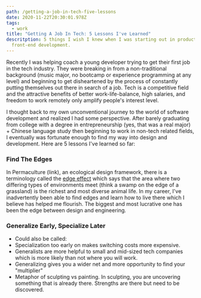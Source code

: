 ```yaml
---
path: /getting-a-job-in-tech-five-lessons
date: 2020-11-22T20:30:01.978Z
tags:
  - work
title: "Getting A Job In Tech: 5 Lessons I've Learned"
descritption: 5 things I wish I knew when I was starting out in product design &
  front-end development.
---
```


Recently I was helping coach a young developer trying to get their first job in the tech industry. They were breaking in from a non-traditional background (music major, no bootcamp or experience programming at any level) and beginning to get disheartened by the process of constantly putting themselves out there in search of a job. Tech is a competitive field and the attractive benefits of better work-life-balance, high salaries, and freedom to work remotely only amplify people's interest level.

I thought back to my own unconventional journey to the world of software development and realized I had some perspective. After barely graduating from college with a degree in entrepreneurship (yes, that was a real major) + Chinese language study then beginning to work in non-tech related fields, I eventually was fortunate enough to find my way into design and development. Here are 5 lessons I've learned so far:

### Find The Edges

In Permaculture (link), an ecological design framework, there is a terminology called the [edge effect](https://www.permaculturenews.org/2016/08/31/defining-edge-simple-terms/) which says that the area where two differing types of environments meet (think a swamp on the edge of a grassland) is the richest and most diverse animal life. In my career, I've inadvertently been able to find edges and learn how to live there which I believe has helped me flourish. The biggest and most lucrative one has been the edge between design and engineering.

### Generalize Early, Specialize Later

- Could also be called:
- Specialization too early on makes switching costs more expensive.
- Generalists are more helpful to small and mid-sized tech companies which is more likely than not where you will work.
- Generalizing gives you a wider net and more opportunity to find your "multiplier"
- Metaphor of sculpting vs painting. In sculpting, you are uncovering something that is already there. Strengths are there but need to be discovered.

